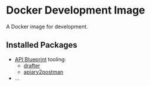 # Docker Development Image

A Docker image for development.

## Installed Packages

- [API Blueprint](https://apiblueprint.org/) tooling:
  - [drafter](https://github.com/apiaryio/drafter)
  - [apiary2postman](https://github.com/thecopy/apiary2postman)
- ...
